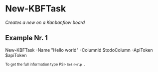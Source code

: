 # New-KBFTask

*Creates a new on a Kanbanflow board*



## Example Nr. 1
New-KBFTask -Name "Hello world" -ColumnId $todoColumn -ApiToken $apiToken


<small>To get the full information type PS> `Get-Help .`</small>
